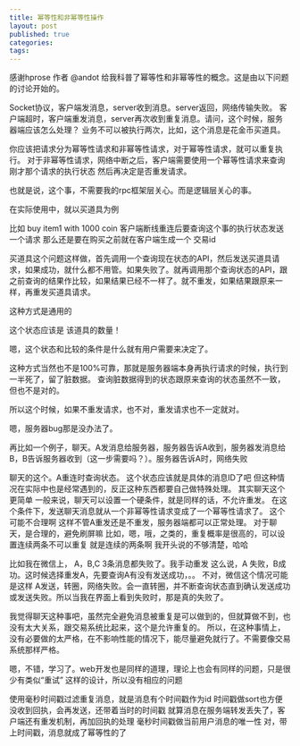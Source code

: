 ```yaml
---
title: 幂等性和非幂等性操作
layout: post
published: true
categories: 
tags: 
---
```

感谢hprose 作者 @andot 给我科普了幂等性和非幂等性的概念。这是由以下问题的讨论开始的。

Socket协议，客户端发消息，server收到消息。server返回，网络传输失败。 客户端超时，客户端重发消息，server再次收到重复消息。请问，这个时候，服务器端应该怎么处理？
业务不可以被执行两次，比如，这个消息是花金币买道具。

你应该把请求分为幂等性请求和非幂等性请求，对于幂等性请求，就可以重复执行。 对于非幂等性请求，网络中断之后，客户端需要使用一个幂等性请求来查询刚才那个请求的执行状态
然后再决定是否重发请求。

也就是说，这个事，不需要我的rpc框架层关心。而是逻辑层关心的事。

在实际使用中，就以买道具为例

比如 buy item1 with 1000 coin
客户端断线重连后要查询这个事的执行状态发送一个请求
那么还是要在购买之前就在客户端生成一个  交易id

买道具这个问题这样做，首先调用一个查询现在状态的API，然后发送买道具请求，如果成功，就什么都不用管。如果失败了。就再调用那个查询状态的API，跟之前查询的结果作比较，如果结果已经不一样了。就不重发，如果结果跟原来一样，再重发买道具请求。

这种方式是通用的

这个状态应该是 该道具的数量！

嗯，这个状态和比较的条件是什么就有用户需要来决定了。

这种方式当然也不是100%可靠，那就是服务器端本身再执行请求的时候，执行到一半死了，留了脏数据。
查询脏数据得到的状态跟原来查询的状态虽然不一致，但也不是对的。

所以这个时候，如果不重发请求，也不对，重发请求也不一定就对。

嗯，服务器bug那是没办法了。

再比如一个例子，聊天。A发消息给服务器，服务器告诉A收到，服务器发消息给B，B告诉服务器收到（这一步需要吗？）。服务器告诉A时，网络失败

聊天的这个。A重连时查询状态。
这个状态应该就是具体的消息ID了吧
但这种情况在实际中也是经常遇到的，反正这种东西都要自己做特殊处理。
其实聊天这个更简单
一般来说，聊天可以设置一个硬条件，就是同样的话，不允许重发。
在这个条件下，发送聊天消息就从一个非幂等性请求变成了一个幂等性请求了。
这个可能不合理啊
这样不管A重发还是不重发，服务器端都可以正常处理。
对于聊天，是合理的，避免刷屏嘛
比如，嗯，哦，之类的，重复概率是很高的，可以设置连续两条不可以重复
就是连续的两条啊
我开头说的不够清楚，哈哈

比如我在微信上， A，B,C 3条消息都失败了。我手动重发
这么说，A 失败，B成功。这时候选择重发A，先要查询A有没有发送成功，。。
不对，微信这个情况可能是这样
A发送，转圈，网络失败。会一直转圈，并不断查询状态直到确认发送成功或发送失败。所以当我在界面上看到失败时，那是真的失败了。

我觉得聊天这种事吧，虽然完全避免消息被重复是可以做到的，但就算做不到，也没有太大关系，跟交易系统比起来，这个是允许重复的。
所以，在这种事情上，没有必要做的太严格，在不影响性能的情况下，能尽量避免就行了。不需要像交易系统那样严格。

嗯，不错，学习了。web开发也是同样的道理，理论上也会有同样的问题，只是很少有类似“重试” 这样的设计，所以没有相应的问题

使用毫秒时间戳过滤重复消息，就是消息有个时间戳作为id
时间戳做sort也方便
没收到回执，会再发送，还带着当时的时间戳
就算消息在服务端转发丢失了，客户端还有重发机制，再加回执的处理
毫秒时间戳做当前用户消息的唯一性
对，带上时间戳，消息就成了幂等性的了
